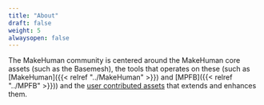 ```yaml
---
title: "About"
draft: false
weight: 5
alwaysopen: false
---
```


The MakeHuman community is centered around the MakeHuman core assets (such as the Basemesh), the tools that operates on these (such as
[MakeHuman]({{< relref "../MakeHuman" >}}) and [MPFB]({{< relref "../MPFB" >}})) 
and the [user contributed assets](http://www.makehumancommunity.org/content/user_contributed_assets.html) that extends and enhances them.
